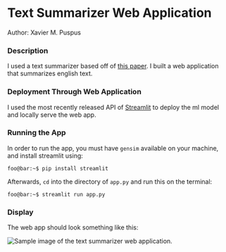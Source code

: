 # Text Summarizer Web Application
Author: Xavier M. Puspus  


### Description
I used a text summarizer based off of [this paper](https://web.eecs.umich.edu/~mihalcea/papers/mihalcea.emnlp04.pdf). I built a web application that summarizes english text.
  

### Deployment Through Web Application

I used the most recently released API of [Streamlit](https://streamlit.io) to deploy the ml model and locally serve the web app.

### Running the App

In order to run the app, you must have `gensim` available on your machine, and install streamlit using:

```console
foo@bar:~$ pip install streamlit
```
Afterwards, `cd` into the directory of `app.py` and run this on the terminal:

```console
foo@bar:~$ streamlit run app.py
```

### Display

The web app should look something like this:

![Sample image of the text summarizer web application.](images/sumarizer_webapp.png)